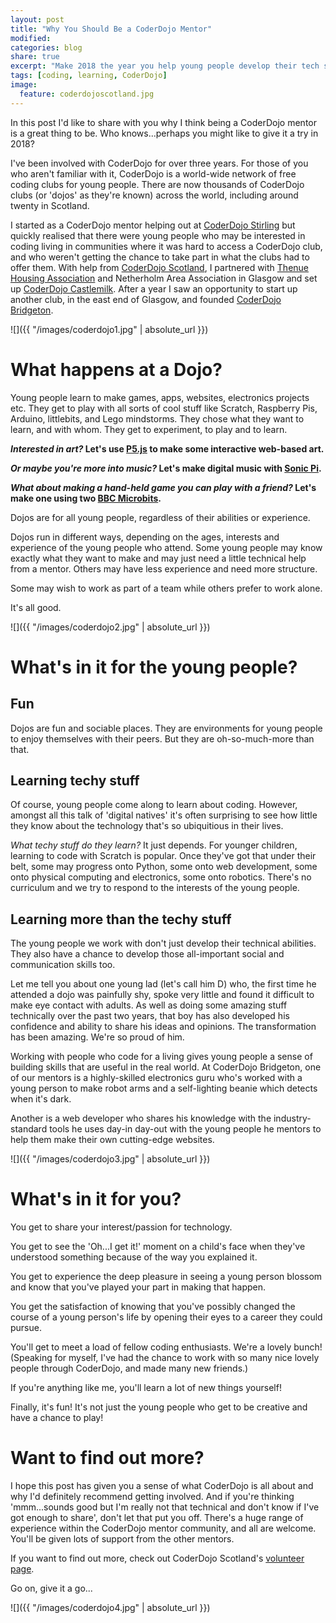 ```yaml
---
layout: post
title: "Why You Should Be a CoderDojo Mentor"
modified:
categories: blog
share: true
excerpt: "Make 2018 the year you help young people develop their tech skills with CoderDojo. Here's why..."
tags: [coding, learning, CoderDojo]
image:
  feature: coderdojoscotland.jpg
---
```


In this post I'd like to share with you why I think being a CoderDojo mentor is a great thing to be. Who knows...perhaps you might like to give it a try in 2018? 

I've been involved with CoderDojo for over three years. For those of you who aren't familiar with it, CoderDojo is a world-wide network of free coding clubs for young people. There are now thousands of CoderDojo clubs (or 'dojos' as they're known) across the world, including around twenty in Scotland.

I started as a CoderDojo mentor helping out at [CoderDojo Stirling](http://coderdojostirling.com/) but quickly realised that there were young people who may be interested in coding living in communities where it was hard to access a CoderDojo club, and who weren't getting the chance to take part in what the clubs had to offer them. With help from [CoderDojo Scotland](http://coderdojoscotland.com/), I partnered with [Thenue Housing Association](http://www.thenuehousing.co.uk/) and Netherholm Area Association in Glasgow and set up [CoderDojo Castlemilk](http://coderdojoscotland.com/clubs/castlemilk). After a year I saw an opportunity to start up another club, in the east end of Glasgow, and founded [CoderDojo Bridgeton](http://coderdojoscotland.com/clubs/bridgeton). 

![]({{ "/images/coderdojo1.jpg" | absolute_url }})

# What happens at a Dojo?

Young people learn to make games, apps, websites, electronics projects etc. They get to play with all sorts of cool stuff like Scratch, Raspberry Pis, Arduino, littlebits, and Lego mindstorms. They chose what they want to learn, and with whom. They get to experiment, to play and to learn.   

**_Interested in art?_ Let's use [P5.js](https://p5js.org/) to make some interactive web-based art.**

**_Or maybe you're more into music?_ Let's make digital music with [Sonic Pi](http://sonic-pi.net/).**

**_What about making a hand-held game you can play with a friend?_ Let's make one using two [BBC Microbits](https://www.microbit.co.uk/home).**

Dojos are for all young people, regardless of their abilities or experience.

Dojos run in different ways, depending on the ages, interests and experience of the young people who attend. Some young people may know exactly what they want to make and may just need a little technical help from a mentor. Others may have less experience and need more structure. 

Some may wish to work as part of a team while others prefer to work alone. 

It's all good.

![]({{ "/images/coderdojo2.jpg" | absolute_url }})

# What's in it for the young people?

## Fun

Dojos are fun and sociable places. They are environments for young people to enjoy themselves with their peers. But they are oh-so-much-more than that.

## Learning techy stuff

Of course, young people come along to learn about coding. However, amongst all this talk of 'digital natives' it's often surprising to see how little they know about the technology that's so ubiquitious in their lives. 

_What techy stuff do they learn?_ It just depends. For younger children, learning to code with Scratch is popular. Once they've got that under their belt, some may progress onto Python, some onto web development, some onto physical computing and electronics, some onto robotics. There's no curriculum and we try to respond to the interests of the young people.

## Learning more than the techy stuff

The young people we work with don't just develop their technical abilities. They also have a chance to develop those all-important social and communication skills too.

Let me tell you about one young lad (let's call him D) who, the first time he attended a dojo was painfully shy, spoke very little and found it difficult to make eye contact with adults. As well as doing some amazing stuff technically over the past two years, that boy has also developed his confidence and ability to share his ideas and opinions. The transformation has been amazing. We're so proud of him. 

Working with people who code for a living gives young people a sense of building skills that are useful in the real world. At CoderDojo Bridgeton, one of our mentors is a highly-skilled electronics guru who's worked with a young person to make robot arms and a self-lighting beanie which detects when it's dark.

Another is a web developer who shares his knowledge with the industry-standard tools he uses day-in day-out with the young people he mentors to help them make their own cutting-edge websites.


![]({{ "/images/coderdojo3.jpg" | absolute_url }})


# What's in it for you?

You get to share your interest/passion for technology. 

You get to see the 'Oh...I get it!' moment on a child's face when they've understood something because of the way you explained it.

You get to experience the deep pleasure in seeing a young person blossom and know that you've played your part in making that happen.

You get the satisfaction of knowing that you've possibly changed the course of a young person's life by opening their eyes to a career they could pursue.

You'll get to meet a load of fellow coding enthusiasts. We're a lovely bunch! (Speaking for myself, I've had the chance to work with so many nice lovely people through CoderDojo, and made many new friends.) 

If you're anything like me, you'll learn a lot of new things yourself! 

Finally, it's fun! It's not just the young people who get to be creative and have a chance to play!


# Want to find out more?

I hope this post has given you a sense of what CoderDojo is all about and why I'd definitely recommend getting involved. And if you're thinking 'mmm...sounds good but I'm really not that technical and don't know if I've got enough to share', don't let that put you off. There's a huge range of experience within the CoderDojo mentor community, and all are welcome. You'll be given lots of support from the other mentors.

If you want to find out more, check out CoderDojo Scotland's [volunteer page](http://coderdojoscotland.com/volunteer). 

Go on, give it a go...

![]({{ "/images/coderdojo4.jpg" | absolute_url }})
